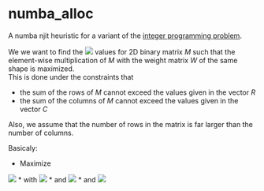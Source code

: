 # numba_alloc
A numba njit heuristic for a variant of the 
[integer programming problem](https://en.wikipedia.org/wiki/Integer_programming).

We we want to find the <img src="https://latex.codecogs.com/gif.latex?M_{ij}" /> values for 2D binary 
matrix *M* such that the element-wise multiplication of *M* with the weight matrix *W* of the same shape
is maximized.  
This is done under the constraints that 
* the sum of the rows of *M* cannot exceed the values given in the vector *R*
* the sum of the columns of *M* cannot exceed the values given in the vector *C*

Also, we assume that the number of rows in the matrix is far larger than the number of columns. 

Basicaly:

* Maximize  
<img src="https://latex.codecogs.com/gif.latex?\sum_{i, j} m_{i, j} * W_{i, j}" />
* with   
<img src="https://latex.codecogs.com/gif.latex?\sum_{j} m_{i, j} \le R_{i} \forall i \in I" />
* and   
<img src="https://latex.codecogs.com/gif.latex?\sum_{i} m_{i, j} \le C_{j} \forall j \in J" />
* and   
<img src="https://latex.codecogs.com/gif.latex?I >> J" />


